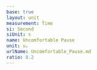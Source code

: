 ```yaml
---
base: true
layout: unit
measurement: Time
si: Second
siUnit: s
name: Uncomfortable Pause
unit: uₚ
urlName: Uncomfortable_Pause.md
ratio: 8.2
---
```

